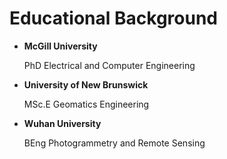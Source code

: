 # Educational Background
- **McGill University**
    
    PhD Electrical and Computer Engineering

- **University of New Brunswick**
    
    MSc.E Geomatics Engineering

- **Wuhan University**
    
    BEng Photogrammetry and Remote Sensing

[//]: # (# 💬 Invited Talks)

[//]: # ()
[//]: # (# 💻 Internships)
